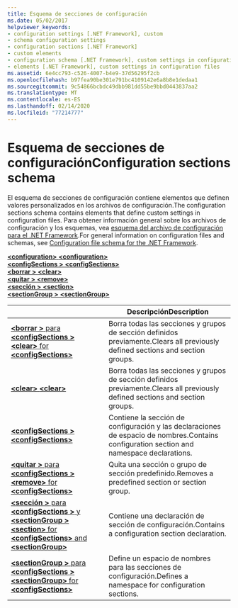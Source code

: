 ```yaml
---
title: Esquema de secciones de configuración
ms.date: 05/02/2017
helpviewer_keywords:
- configuration settings [.NET Framework], custom
- schema configuration settings
- configuration sections [.NET Framework]
- custom elements
- configuration schema [.NET Framework], custom settings in configuration files
- elements [.NET Framework], custom settings in configuration files
ms.assetid: 6e4cc793-c526-4007-b4e9-37d56295f2cb
ms.openlocfilehash: b97fea90be301e791bc4109142e6a8b8e1dedaa1
ms.sourcegitcommit: 9c54866bcbdc49dbb981dd55be9bbd0443837aa2
ms.translationtype: MT
ms.contentlocale: es-ES
ms.lasthandoff: 02/14/2020
ms.locfileid: "77214777"
---
```

# <a name="configuration-sections-schema"></a><span data-ttu-id="6903d-102">Esquema de secciones de configuración</span><span class="sxs-lookup"><span data-stu-id="6903d-102">Configuration sections schema</span></span>

<span data-ttu-id="6903d-103">El esquema de secciones de configuración contiene elementos que definen valores personalizados en los archivos de configuración.</span><span class="sxs-lookup"><span data-stu-id="6903d-103">The configuration sections schema contains elements that define custom settings in configuration files.</span></span> <span data-ttu-id="6903d-104">Para obtener información general sobre los archivos de configuración y los esquemas, vea [esquema del archivo de configuración para el .NET Framework](index.md).</span><span class="sxs-lookup"><span data-stu-id="6903d-104">For general information on configuration files and schemas, see [Configuration file schema for the .NET Framework](index.md).</span></span>

<span data-ttu-id="6903d-105">[ **\<configuration>** ](configuration-element.md) </span><span class="sxs-lookup"><span data-stu-id="6903d-105">[**\<configuration>**](configuration-element.md) </span></span>  
<span data-ttu-id="6903d-106">[ **\<configSections >** ](configsections-element-for-configuration.md) </span><span class="sxs-lookup"><span data-stu-id="6903d-106">[**\<configSections>**](configsections-element-for-configuration.md) </span></span>  
<span data-ttu-id="6903d-107">[ **\<borrar >** ](clear-element-for-configsections.md) </span><span class="sxs-lookup"><span data-stu-id="6903d-107">[**\<clear>**](clear-element-for-configsections.md) </span></span>  
<span data-ttu-id="6903d-108">[ **\<quitar >** ](remove-element-for-configsections.md) </span><span class="sxs-lookup"><span data-stu-id="6903d-108">[**\<remove>**](remove-element-for-configsections.md) </span></span>  
<span data-ttu-id="6903d-109">[ **\<sección >** ](section-element.md) </span><span class="sxs-lookup"><span data-stu-id="6903d-109">[**\<section>**](section-element.md) </span></span>  
[<span data-ttu-id="6903d-110"> **\<sectionGroup >** </span><span class="sxs-lookup"><span data-stu-id="6903d-110">**\<sectionGroup>**</span></span>](sectiongroup-element-for-configsections.md)

|     | <span data-ttu-id="6903d-111">Descripción</span><span class="sxs-lookup"><span data-stu-id="6903d-111">Description</span></span> |
| --- | ----------- |
| [<span data-ttu-id="6903d-112"> **\<borrar >** para **\<configSections >** </span><span class="sxs-lookup"><span data-stu-id="6903d-112">**\<clear>** for **\<configSections>**</span></span>](clear-element-for-configsections.md) | <span data-ttu-id="6903d-113">Borra todas las secciones y grupos de sección definidos previamente.</span><span class="sxs-lookup"><span data-stu-id="6903d-113">Clears all previously defined sections and section groups.</span></span> |
| [<span data-ttu-id="6903d-114"> **\<clear>** </span><span class="sxs-lookup"><span data-stu-id="6903d-114">**\<clear>**</span></span>](clear-element-for-configsections.md) | <span data-ttu-id="6903d-115">Borra todas las secciones y grupos de sección definidos previamente.</span><span class="sxs-lookup"><span data-stu-id="6903d-115">Clears all previously defined sections and section groups.</span></span> |
| [<span data-ttu-id="6903d-116"> **\<configSections >** </span><span class="sxs-lookup"><span data-stu-id="6903d-116">**\<configSections>**</span></span>](configsections-element-for-configuration.md) | <span data-ttu-id="6903d-117">Contiene la sección de configuración y las declaraciones de espacio de nombres.</span><span class="sxs-lookup"><span data-stu-id="6903d-117">Contains configuration section and namespace declarations.</span></span> |
| [<span data-ttu-id="6903d-118"> **\<quitar >** para **\<configSections >** </span><span class="sxs-lookup"><span data-stu-id="6903d-118">**\<remove>** for **\<configSections>**</span></span>](remove-element-for-configsections.md) | <span data-ttu-id="6903d-119">Quita una sección o grupo de sección predefinido.</span><span class="sxs-lookup"><span data-stu-id="6903d-119">Removes a predefined section or section group.</span></span> |
| [<span data-ttu-id="6903d-120"> **\<sección >** para **\<configSections >** y **\<sectionGroup >** </span><span class="sxs-lookup"><span data-stu-id="6903d-120">**\<section>** for **\<configSections>** and **\<sectionGroup>**</span></span>](section-element.md) | <span data-ttu-id="6903d-121">Contiene una declaración de sección de configuración.</span><span class="sxs-lookup"><span data-stu-id="6903d-121">Contains a configuration section declaration.</span></span> |
| [<span data-ttu-id="6903d-122"> **\<sectionGroup >** para **\<configSections >** </span><span class="sxs-lookup"><span data-stu-id="6903d-122">**\<sectionGroup>** for **\<configSections>**</span></span>](sectiongroup-element-for-configsections.md) | <span data-ttu-id="6903d-123">Define un espacio de nombres para las secciones de configuración.</span><span class="sxs-lookup"><span data-stu-id="6903d-123">Defines a namespace for configuration sections.</span></span> |
